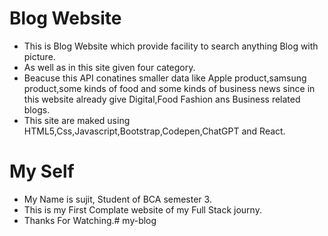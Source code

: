 # Blog Website

- This is Blog Website which provide facility to search anything Blog with picture.
- As well as in this site given four category.
- Beacuse this API conatines smaller data like Apple product,samsung product,some kinds
  of food and some kinds of business news since in this website already give Digital,Food
  Fashion ans Business related blogs.
- This site are maked using HTML5,Css,Javascript,Bootstrap,Codepen,ChatGPT and React.

# My Self

- My Name is sujit, Student of BCA semester 3.
- This is my First Complate website of my Full Stack journy.
- Thanks For Watching.# my-blog
